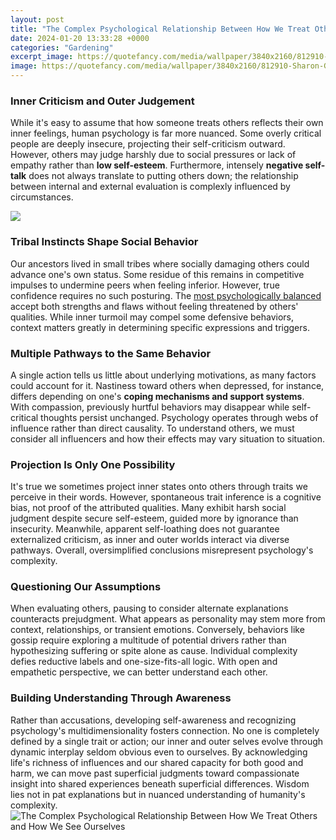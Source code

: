 ```yaml
---
layout: post
title: "The Complex Psychological Relationship Between How We Treat Others and How We See Ourselves"
date: 2024-01-20 13:33:28 +0000
categories: "Gardening"
excerpt_image: https://quotefancy.com/media/wallpaper/3840x2160/812910-Sharon-Gannon-Quote-The-way-you-treat-others-determines-the-way.jpg
image: https://quotefancy.com/media/wallpaper/3840x2160/812910-Sharon-Gannon-Quote-The-way-you-treat-others-determines-the-way.jpg
---
```


### Inner Criticism and Outer Judgement
While it's easy to assume that how someone treats others reflects their own inner feelings, human psychology is far more nuanced. Some overly critical people are deeply insecure, projecting their self-criticism outward. However, others may judge harshly due to social pressures or lack of empathy rather than **low self-esteem**. Furthermore, intensely **negative self-talk** does not always translate to putting others down; the relationship between internal and external evaluation is complexly influenced by circumstances. 

![](https://i.pinimg.com/originals/7b/2d/06/7b2d062283ffb08ea0f61037fa5652e1.jpg)
### Tribal Instincts Shape Social Behavior 
Our ancestors lived in small tribes where socially damaging others could advance one's own status. Some residue of this remains in competitive impulses to undermine peers when feeling inferior. However, true confidence requires no such posturing. The [most psychologically balanced](https://fistore.mysenprints.com/collection/abdi) accept both strengths and flaws without feeling threatened by others' qualities. While inner turmoil may compel some defensive behaviors, context matters greatly in determining specific expressions and triggers.
### Multiple Pathways to the Same Behavior
A single action tells us little about underlying motivations, as many factors could account for it. Nastiness toward others when depressed, for instance, differs depending on one's **coping mechanisms and support systems**. With compassion, previously hurtful behaviors may disappear while self-critical thoughts persist unchanged. Psychology operates through webs of influence rather than direct causality. To understand others, we must consider all influencers and how their effects may vary situation to situation.
### Projection Is Only One Possibility
It's true we sometimes project inner states onto others through traits we perceive in their words. However, spontaneous trait inference is a cognitive bias, not proof of the attributed qualities. Many exhibit harsh social judgment despite secure self-esteem, guided more by ignorance than insecurity. Meanwhile, apparent self-loathing does not guarantee externalized criticism, as inner and outer worlds interact via diverse pathways. Overall, oversimplified conclusions misrepresent psychology's complexity.
### Questioning Our Assumptions 
When evaluating others, pausing to consider alternate explanations counteracts prejudgment. What appears as personality may stem more from context, relationships, or transient emotions. Conversely, behaviors like gossip require exploring a multitude of potential drivers rather than hypothesizing suffering or spite alone as cause. Individual complexity defies reductive labels and one-size-fits-all logic. With open and empathetic perspective, we can better understand each other.
### Building Understanding Through Awareness
Rather than accusations, developing self-awareness and recognizing psychology's multidimensionality fosters connection. No one is completely defined by a single trait or action; our inner and outer selves evolve through dynamic interplay seldom obvious even to ourselves. By acknowledging life's richness of influences and our shared capacity for both good and harm, we can move past superficial judgments toward compassionate insight into shared experiences beneath superficial differences. Wisdom lies not in pat explanations but in nuanced understanding of humanity's complexity.
![The Complex Psychological Relationship Between How We Treat Others and How We See Ourselves](https://quotefancy.com/media/wallpaper/3840x2160/812910-Sharon-Gannon-Quote-The-way-you-treat-others-determines-the-way.jpg)